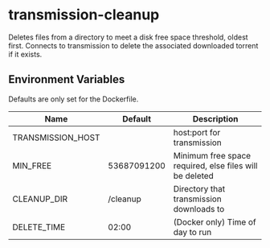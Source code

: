 # transmission-cleanup

Deletes files from a directory to meet a disk free space threshold, oldest first. Connects to transmission to delete the associated downloaded torrent if it exists.

## Environment Variables

Defaults are only set for the Dockerfile.

Name | Default | Description
--- | --- | ---
TRANSMISSION_HOST | | host:port for transmission
MIN_FREE | 53687091200 | Minimum free space required, else files will be deleted
CLEANUP_DIR | /cleanup | Directory that transmission downloads to
DELETE_TIME | 02:00 | (Docker only) Time of day to run
